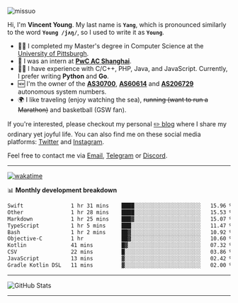 <p align="left"> <img src="https://komarev.com/ghpvc/?username=missuo&label=Profile%20views&color=0e75b6&style=flat" alt="missuo" /> </p>

Hi, I'm **Vincent Young**. My last name is **`Yang`**, which is pronounced similarly to the word **`Young /jʌŋ/`**, so I used to write it as **`Young`**.

- 👨‍🎓 I completed my Master's degree in Computer Science at the [University of Pittsburgh](https://www.pitt.edu).
- 💼 I was an intern at **[PwC AC Shanghai](https://www.linkedin.com/company/pwc-ac-shanghai/)**.
- 👨‍💻 I have experience with C/C++, PHP, Java, and JavaScript. Currently, I prefer writing **Python** and **Go**.
- 🆕 I'm the owner of the **[AS30700](https://bgp.tools/as/30700)**, **[AS60614](https://bgp.tools/as/60614)** and **[AS206729](https://bgp.tools/as/206729)** autonomous system numbers.
- 🌍 I like traveling (enjoy watching the sea), ~~running (want to run a Marathon)~~ and basketball (GSW fan).

If you're interested, please checkout my personal [✏️ blog](https://missuo.me/) where I share my ordinary yet joyful life. You can also find me on these social media platforms: [Twitter](https://twitter.com/m1ssuo) and [Instagram](https://www.instagram.com/missuo.me).

Feel free to contact me via <a href="mailto:me@owo.nz">Email</a>, [Telegram](https://t.me/missuo) or [Discord](https://discordapp.com/users/missuo#7448).

-------

[![wakatime](https://wakatime.com/badge/user/c13cd961-40ca-417a-afb6-1f9ea8ac295c.svg)](https://wakatime.com/@missuo)

📊 **Monthly development breakdown**
<!--START_SECTION:waka-->

```txt
Swift               1 hr 31 mins    ████░░░░░░░░░░░░░░░░░░░░░   15.96 %
Other               1 hr 28 mins    ████░░░░░░░░░░░░░░░░░░░░░   15.53 %
Markdown            1 hr 25 mins    ███▓░░░░░░░░░░░░░░░░░░░░░   15.07 %
TypeScript          1 hr 5 mins     ███░░░░░░░░░░░░░░░░░░░░░░   11.47 %
Bash                1 hr 2 mins     ██▓░░░░░░░░░░░░░░░░░░░░░░   10.92 %
Objective-C         1 hr            ██▓░░░░░░░░░░░░░░░░░░░░░░   10.60 %
Kotlin              41 mins         █▓░░░░░░░░░░░░░░░░░░░░░░░   07.32 %
CSV                 22 mins         █░░░░░░░░░░░░░░░░░░░░░░░░   03.86 %
JavaScript          13 mins         ▓░░░░░░░░░░░░░░░░░░░░░░░░   02.42 %
Gradle Kotlin DSL   11 mins         ▓░░░░░░░░░░░░░░░░░░░░░░░░   02.00 %
```

<!--END_SECTION:waka-->

-------

![GitHub Stats](https://github-readme-stats-opal-alpha-76.vercel.app/api?username=missuo&show_icons=true&theme=transparent)

-------

